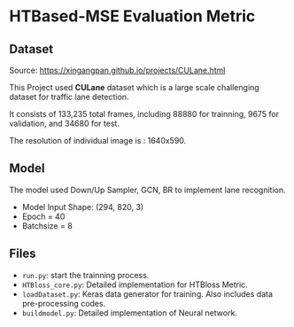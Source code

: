 # HTBased-MSE Evaluation Metric

## Dataset
Source: https://xingangpan.github.io/projects/CULane.html

This Project used **CULane** dataset which is a large scale challenging dataset for traffic lane detection. 

It consists of 133,235 total frames, including 88880 for trainning, 9675 for validation, and 34680 for test.

The resolution of individual image is : 1640x590.

## Model

The model used Down/Up Sampler, GCN, BR to implement lane recognition.

* Model Input Shape: (294, 820, 3)
* Epoch = 40
* Batchsize = 8

## Files
* `run.py`: start the trainning process.
* `HTBloss_core.py`: Detailed implementation for HTBloss Metric.
* `loadDataset.py`: Keras data generator for training. Also includes data pre-processing codes.
* `buildmodel.py`: Detailed implementation of Neural network.
 